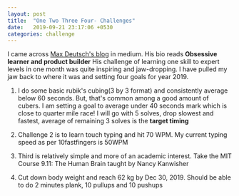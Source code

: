 ```yaml
---
layout: post
title:  "One Two Three Four- Challenges"
date:   2019-09-21 23:17:06 +0530
categories: challenge
---
```

I came across [Max Deutsch's blog](https://medium.com/@maxdeutsch) in medium.
His bio reads **Obsessive learner and product builder**
His challenge of learning one skill to expert levels in one month was quite inspiring and jaw-dropping.
I have pulled my jaw back to where it was and setting four goals for year 2019.

1. I do some basic rubik's cubing(3 by 3 format) and consistently average below 60 seconds.
But, that's common among a good amount of cubers.
I am setting a goal to average under 40 seconds mark which is close to quarter mile race!
I will go with 5 solves, drop slowest and fastest, average of remaining 3 solves is the **target timing**
	
2. Challenge 2 is to learn touch typing and hit 70 WPM. My current typing speed as per 10fastfingers is 50WPM
	
3. Third is relatively simple and more of an academic interest. Take the MIT Course 9.11: The Human Brain taught by Nancy Kanwisher
	
4. Cut down body weight and reach 62 kg by Dec 30, 2019. Should be able to do 2 minutes plank, 10 pullups and 10 pushups
